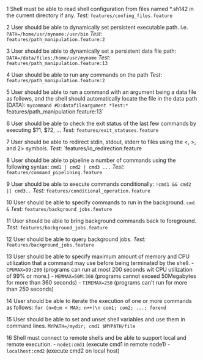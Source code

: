 1 Shell must be able to read shell configuration from files named \*.sh142 in
	the current directory if any. *Test:* `features/confing_files.feature`

2 User should be able to dynamically set persistent executable path. i.e.
	`PATH=/home/usr/myname:/usr/bin` *Test:*
	`features/path_manipulation.feature:2`

3 User should be able to dynamically set a persistent data file path:
	`DATA=/data/files:/home/usr/myname` *Test:*
	`features/path_manipulation.feature:13`

4 User should be able to run any commands on the path
	*Test:* `features/path_manipulation.feature:2`

5 User should be able to run a command with an argument being a data file as
	follows, and the shell should automatically locate the file in the data path
	(DATA): `mycommand #D:datafileargument
	*Test:* `features/path_manipulation.feature:13`

6 User should be able to check the exit status of the last few commands by
	executing $?1, $?2, ... *Test:* `features/exit_statuses.feature`

7 User should be able to redirect stdin, stdout, stderr to files using the <, >,
	and 2> symbols. *Test:* `features/io_redirection.feature

8 User should be able to pipeline a number of commands using the following
	syntax: `cmd1 | cmd2 | cmd3 ...` *Test:* `features/command_pipelining.feature`

9 User should be able to execute commands conditionally: `!cmd1 && cmd2 ||
	cmd3..` *Test:* `features/conditional_operation.feature`

10 User should be able to specify commands to run in the background. `cmd &`
	*Test:* `features/background_jobs.feature`

11 User should be able to bring background commands back to foreground. *Test:*
	`features/background_jobs.feature`

12 User should be able to query background jobs. *Test:*
	`features/background_jobs.feature`

13 User should be able to specify maximum amount of memory and CPU utilization
	that a command may use before being terminated by the shell.
	- `CPUMAX=99:200` (programs can run at most 200 seconds wit CPU utilization of
		99% or more.)
	- `MEMMAX=50M:360` (programs cannot exceed 50Megabytes for more than 360
		seconds)
	- `TIMEMAX=250` (programs can't run for more than 250 seconds)

14 User should be able to iterate the execution of one or more commands as
	follows: `for (n=0;m < MAX; n++)\n com1; com2; ...; forend`

15 User should be able to set and unset shell variables and use them in command
	lines. `MYPATH=/mydir; cmd1 $MYPATH/file`

16 Shell must connect to remote shells and be able to support local and remote
	execution.
	- `node1:cmd1` (execute cmd1 in remote node1)
	- `localhost:cmd2` (execute cmd2 on local host)


